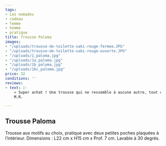 ```yaml
---
tags:
- Les nomades
- cadeau
- femme
- homme
- pratique
title: Trousse Paloma
images:
- "/uploads/trousse-de-toilette-saki-rouge-fermee.JPG"
- "/uploads/trousse-de-toilette-saki-rouge-ouverte.JPG"
- "/uploads/1_paloma.jpg"
- "/uploads/1a_paloma.jpg"
- "/uploads/1b_paloma.jpg"
- "/uploads/1bc_paloma.jpg"
price: 32
conditions: ''
reviews:
- text: |-
    « Super achat ! Une trousse qui ne ressemble à aucune autre, tout ça pour un tout petit prix. Coutures invisibles, ensemble solide qui correspond complètement à ce que je voulais ! Des poches intérieures, un tissu molletonné… Un travail de qualité. Du coup je me suis commandé la même en plus grand. »
    M.R.

---
```

## Trousse Paloma

Trousse aux motifs au choix, pratique avec deux petites poches plaquées à l’intérieur. Dimensions : L22 cm x H15 cm x Prof. 7 cm. Lavable à 30 degrés.